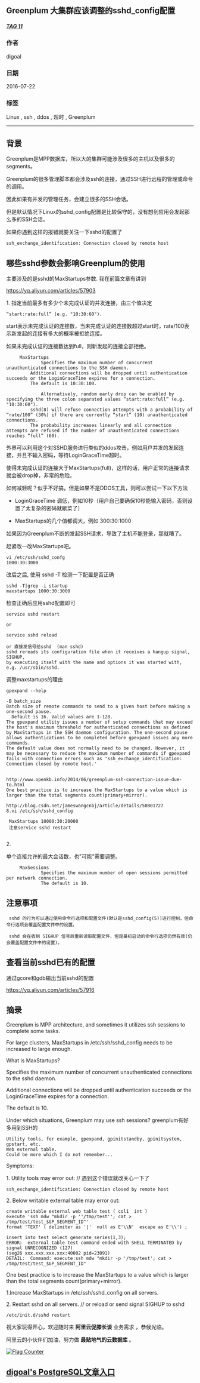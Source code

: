 ## Greenplum 大集群应该调整的sshd_config配置  
##### [TAG 11](../class/11.md)
                                      
### 作者                                          
digoal                                          
                                      
### 日期                                          
2016-07-22                                        
                                      
### 标签                                          
Linux , ssh , ddos , 超时 , Greenplum                   
                                      
----                                          
                                      
## 背景  
Greenplum是MPP数据库，所以大的集群可能涉及很多的主机以及很多的segments。    
    
Greenplum的很多管理脚本都会涉及ssh的连接，通过SSH进行远程的管理或命令的调用。    
    
因此如果有并发的管理任务，会建立很多的SSH会话。    
    
但是默认情况下Linux的sshd_config配置是比较保守的，没有想到应用会发起那么多的SSH会话。    
    
如果你遇到这样的报错就要关注一下sshd的配置了    
  
```  
ssh_exchange_identification: Connection closed by remote host  
```  
    
## 哪些sshd参数会影响Greenplum的使用  
主要涉及的是sshd的MaxStartups参数. 我在前篇文章有讲到      
  
https://yq.aliyun.com/articles/57903      
    
1\. 指定当前最多有多少个未完成认证的并发连接，由三个值决定      
  
```  
“start:rate:full” (e.g. "10:30:60").    
```  
    
start表示未完成认证的连接数，当未完成认证的连接数超过start时，rate/100表示新发起的连接有多大的概率被拒绝连接。      
     
如果未完成认证的连接数达到full，则新发起的连接全部拒绝。      
  
```  
     MaxStartups  
             Specifies the maximum number of concurrent unauthenticated connections to the SSH daemon.    
	     Additional connections will be dropped until authentication succeeds or the LoginGraceTime expires for a connection.    
	     The default is 10:30:100.  
  
             Alternatively, random early drop can be enabled by specifying the three colon separated values “start:rate:full” (e.g. "10:30:60").    
	     sshd(8) will refuse connection attempts with a probability of “rate/100” (30%) if there are currently “start” (10) unauthenticated connections.    
	     The probability increases linearly and all connection attempts are refused if the number of unauthenticated connections reaches “full” (60).  
```  
    
外界可以利用这个对SSHD服务进行类似的ddos攻击，例如用户并发的发起连接，并且不输入密码，等待LoginGraceTime超时。        
    
使得未完成认证的连接大于MaxStartups(full)，这样的话，用户正常的连接请求就会被drop掉，非常的危险。    
    
如何减轻呢？似乎不好搞，但是如果不是DDOS工具，则可以尝试一下以下方法      
    
* LoginGraceTime 调低，例如10秒（用户自己要确保10秒能输入密码，否则设置了太复杂的密码就歇菜了）    
    
* MaxStartups的几个值都调大，例如 300:30:1000    
  
如果因为Greenplum不断的发起SSH请求，导致了主机不能登录，那就糟了。    
    
赶紧改一改MaxStartups吧。    
  
```  
vi /etc/ssh/sshd_confg  
1000:30:3000  
```  
    
改后之后, 使用 sshd -T 检测一下配置是否正确      
  
```  
sshd -T|grep -i startup  
maxstartups 1000:30:3000  
```  
    
检查正确后应用sshd配置即可    
  
```  
service sshd restart  
  
or   
  
service sshd reload  
  
or 直接发信号给sshd  (man sshd)    
sshd rereads its configuration file when it receives a hangup signal, SIGHUP,     
by executing itself with the name and options it was started with, e.g. /usr/sbin/sshd.    
```  
    
调整maxstartups的理由    
  
```  
gpexpand --help   
  
-B batch_size  
Batch size of remote commands to send to a given host before making a one-second pause.   
  Default is 16. Valid values are 1-128.  
The gpexpand utility issues a number of setup commands that may exceed the host's maximum threshold for authenticated connections as defined by MaxStartups in the SSH daemon configuration. The one-second pause allows authentications to be completed before gpexpand issues any more commands.  
The default value does not normally need to be changed. However, it may be necessary to reduce the maximum number of commands if gpexpand fails with connection errors such as 'ssh_exchange_identification: Connection closed by remote host.'  
  
  
http://www.openkb.info/2014/06/greenplum-ssh-connection-issue-due-to.html    
One best practice is to increase the MaxStartups to a value which is larger than the total segments count(primary+mirror).  
  
http://blog.csdn.net/jameswangcnbj/article/details/50801727  
8.vi /etc/ssh/sshd_config  
  
 MaxStartups 10000:30:20000  
 注意service sshd restart  
  
```  
  
2\.   
  
单个连接允许的最大会话数，也"可能"需要调整。    
  
```  
     MaxSessions  
             Specifies the maximum number of open sessions permitted per network connection.    
             The default is 10.  
```  
    
## 注意事项  
     sshd 的行为可以通过使用命令行选项和配置文件(默认是sshd_config(5))进行控制，但命令行选项会覆盖配置文件中的设置。    
    
     sshd 会在收到 SIGHUP 信号后重新读取配置文件，但是最初启动的命令行选项仍然有效(仍会覆盖配置文件中的设置)。  
    
## 查看当前sshd已有的配置    
通过gcore和gdb输出当前sshd的配置    
  
https://yq.aliyun.com/articles/57916    
    
## 摘录  
Greenplum is MPP architecture, and sometimes it utilizes ssh sessions to complete some tasks.    
  
For large clusters, MaxStartups in /etc/ssh/sshd_config needs to be increased to large enough.    
  
What is MaxStartups?  
    
Specifies the maximum number of concurrent unauthenticated connections to the sshd daemon.      
  
Additional connections will be dropped until authentication succeeds or the LoginGraceTime expires for a connection.    
  
The default is 10.    
  
Under which situations, Greenplum may use ssh sessions?  greenplum有好多用到SSH的    
  
```  
Utility tools, for example, gpexpand, gpinitstandby, gpinitsystem, gpstart, etc.    
Web external table.    
Could be more which I do not remember...    
```  
  
Symptoms:  
  
1\. Utility tools may error out:  // 遇到这个错误就改关心一下了  
  
```  
ssh_exchange_identification: Connection closed by remote host  
```  
    
2\. Below writable external table may error out:    
  
```  
create writable external web table test ( col1  int )   
execute 'ssh mdw "mkdir -p ''/tmp/test''; cat > /tmp/test/test_$GP_SEGMENT_ID"'  
format 'TEXT' ( delimiter as '|'  null as E'\\N'  escape as E'\\') ;   
   
insert into test select generate_series(1,3);   
ERROR:  external table test command ended with SHELL TERMINATED by signal UNRECOGNIZED (127)    
(seg26 xxx.xxx.xxx.xxx:40002 pid=23091)   
DETAIL:  Command: execute:ssh mdw "mkdir -p '/tmp/test'; cat > /tmp/test/test_$GP_SEGMENT_ID"  
```  
    
One best practice is to increase the MaxStartups to a value which is larger than the total segments count(primary+mirror).    
  
1\.Increase MaxStartups in /etc/ssh/sshd_config on all servers.    
    
2\. Restart sshd on all servers.  // or reload or send signal SIGHUP to sshd    
  
```  
/etc/init.d/sshd restart    
```  
    
祝大家玩得开心，欢迎随时来 **阿里云促膝长谈** 业务需求 ，恭候光临。    
    
阿里云的小伙伴们加油，努力做 **最贴地气的云数据库** 。    
                                      

  
<a rel="nofollow" href="http://info.flagcounter.com/h9V1"  ><img src="http://s03.flagcounter.com/count/h9V1/bg_FFFFFF/txt_000000/border_CCCCCC/columns_2/maxflags_12/viewers_0/labels_0/pageviews_0/flags_0/"  alt="Flag Counter"  border="0"  ></a>  
  
  
  
  
## [digoal's PostgreSQL文章入口](https://github.com/digoal/blog/blob/master/README.md "22709685feb7cab07d30f30387f0a9ae")
  
